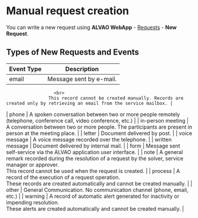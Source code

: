 # Manual request creation
     
You can write a new request using **ALVAO WebApp** - [Requests](../../list-of-windows/alvao-webapp/requests) - **New Request**.
      
## Types of New Requests and Events

| Event Type | Description |
| --- | --- |
| email | Message sent by e-mail.
                      <br>
                    This record cannot be created manually. Records are created only by retrieving an email from the service mailbox. |
| phone | A spoken conversation between two or more people remotely (telephone, conference call, video conference, etc.) |
| in-person meeting | A conversation between two or more people. The participants are present in person at the meeting place. |
| letter | Document delivered by post. |
| voice message | A voice message recorded over the telephone. |
| written message | Document delivered by internal mail. |
| form | Message sent self-service via the ALVAO application user interface. |
| note | A general remark recorded during the resolution of a request by the solver, service manager or approver.
                      <br>
                    This record cannot be used when the request is created. |
| process | A record of the execution of a request operation.
                      <br>
                    These records are created automatically and cannot be created manually. |
| other | General Communication. No communication channel (phone, email, etc.) |
| warning | A record of automatic alert generated for inactivity or impending resolution.
                      <br>
                    These alerts are created automatically and cannot be created manually. |
